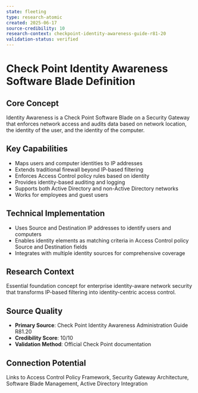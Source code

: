 ```yaml
---
state: fleeting
type: research-atomic
created: 2025-06-17
source-credibility: 10
research-context: checkpoint-identity-awareness-guide-r81-20
validation-status: verified
---
```


# Check Point Identity Awareness Software Blade Definition

## Core Concept
Identity Awareness is a Check Point Software Blade on a Security Gateway that enforces network access and audits data based on network location, the identity of the user, and the identity of the computer.

## Key Capabilities
- Maps users and computer identities to IP addresses
- Extends traditional firewall beyond IP-based filtering
- Enforces Access Control policy rules based on identity
- Provides identity-based auditing and logging
- Supports both Active Directory and non-Active Directory networks
- Works for employees and guest users

## Technical Implementation
- Uses Source and Destination IP addresses to identify users and computers
- Enables identity elements as matching criteria in Access Control policy Source and Destination fields
- Integrates with multiple identity sources for comprehensive coverage

## Research Context
Essential foundation concept for enterprise identity-aware network security that transforms IP-based filtering into identity-centric access control.

## Source Quality
- **Primary Source**: Check Point Identity Awareness Administration Guide R81.20
- **Credibility Score**: 10/10
- **Validation Method**: Official Check Point documentation

## Connection Potential
Links to Access Control Policy Framework, Security Gateway Architecture, Software Blade Management, Active Directory Integration